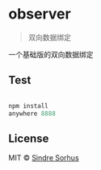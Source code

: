 # observer

> 双向数据绑定

一个基础版的双向数据绑定


## Test

```js

npm install
anywhere 8888

```


## License

MIT © [Sindre Sorhus](https://sindresorhus.com)
